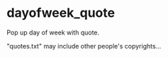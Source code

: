 # dayofweek_quote
Pop up day of week with quote.

"quotes.txt" may include other people's copyrights...
